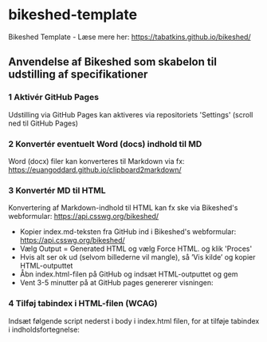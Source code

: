 # bikeshed-template

Bikeshed Template - Læse mere her: https://tabatkins.github.io/bikeshed/


## Anvendelse af Bikeshed som skabelon til udstilling af specifikationer

### 1 Aktivér GitHub Pages
Udstilling via GitHub Pages kan aktiveres via repositoriets 'Settings' (scroll ned til GitHub Pages)

### 2 Konvertér eventuelt Word (docs) indhold til MD
Word (docx) filer kan konverteres til Markdown via fx: https://euangoddard.github.io/clipboard2markdown/

### 3 Konvertér MD til HTML 
Konvertering af Markdown-indhold til HTML kan fx ske via Bikeshed's webformular: https://api.csswg.org/bikeshed/
  
- Kopier index.md-teksten fra GitHub ind i Bikeshed's webformular: https://api.csswg.org/bikeshed/
- Vælg Output = Generated HTML og vælg Force HTML. og klik 'Proces'
- Hvis alt ser ok ud (selvom billederne vil mangle), så ’Vis kilde’ og kopier HTML-outputtet
- Åbn index.html-filen på GitHub og indsæt HTML-outputtet og gem
- Vent 3-5 minutter på at GitHub pages genererer visningen: 

### 4 Tilføj tabindex i HTML-filen (WCAG) 
Indsæt følgende script nederst i body i index.html filen, for at tilføje tabindex i indholdsfortegnelse:

<script>
    /*Set attribute tabindex on all elements in TOC*/
    var toc =  document.querySelectorAll("#toc .content");
    for (var i = 0; i < toc.length; i++) {
      if (!toc[i].hasAttribute("tabindex")){
        var att = document.createAttribute("tabindex");
        att.value = "0";
        toc[i].setAttributeNode(att);
      }
    }
    /*Set lang attribute value to "da" in html tag*/
    document.getElementsByTagName("html")[0].setAttribute("lang", "da");
</script>

